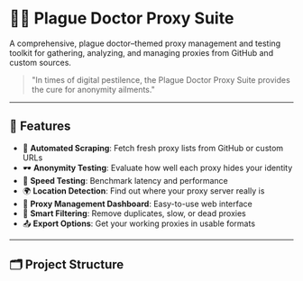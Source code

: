 # 🕵️‍♂️ Plague Doctor Proxy Suite

A comprehensive, plague doctor–themed proxy management and testing toolkit for gathering, analyzing, and managing proxies from GitHub and custom sources.

> "In times of digital pestilence, the Plague Doctor Proxy Suite provides the cure for anonymity ailments."

---

## 🧪 Features

- 🔁 **Automated Scraping**: Fetch fresh proxy lists from GitHub or custom URLs
- 🕶 **Anonymity Testing**: Evaluate how well each proxy hides your identity
- 🚀 **Speed Testing**: Benchmark latency and performance
- 🌍 **Location Detection**: Find out where your proxy server really is
- 🧰 **Proxy Management Dashboard**: Easy-to-use web interface
- 🧠 **Smart Filtering**: Remove duplicates, slow, or dead proxies
- 📤 **Export Options**: Get your working proxies in usable formats

---

## 🗂 Project Structure


